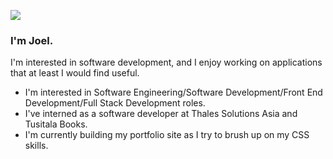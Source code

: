 ![](https://media2.giphy.com/media/xTiIzJSKB4l7xTouE8/giphy.gif?cid=ecf05e47ub6oglsql7ikaknlvq2m1g39g5rdnrodsgyevxmf&rid=giphy.gif&ct=g)

### I'm Joel. 
I'm interested in software development, and I enjoy working on applications that at least I would find useful.

- I'm interested in Software Engineering/Software Development/Front End Development/Full Stack Development roles.
- I've interned as a software developer at Thales Solutions Asia and Tusitala Books.
- I'm currently building my portfolio site as I try to brush up on my CSS skills.

<!--
**joelngyx/joelngyx** is a ✨ _special_ ✨ repository because its `README.md` (this file) appears on your GitHub profile.

Here are some ideas to get you started:

- 🔭 I’m currently working on ...
- 🌱 I’m currently learning ...
- 👯 I’m looking to collaborate on ...
- 🤔 I’m looking for help with ...
- 💬 Ask me about ...
- 📫 How to reach me: ...
- 😄 Pronouns: ...
- ⚡ Fun fact: ...
-->

